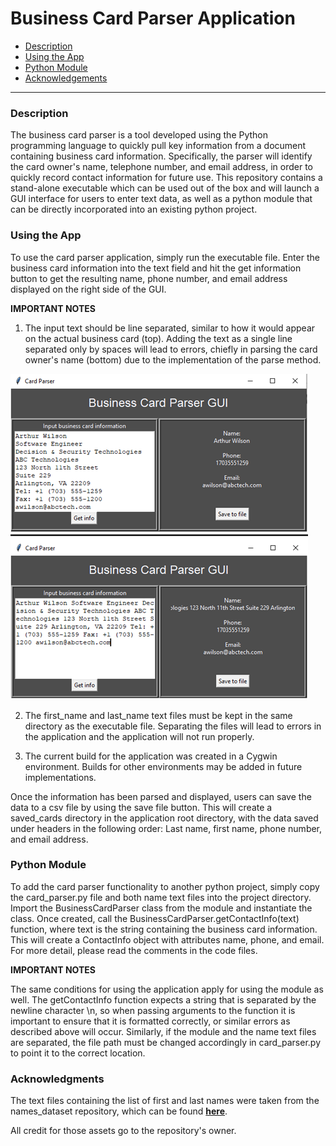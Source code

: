 # Business Card Parser Application

- [Description](#Description)
- [Using the App](#Using-the-App)
- [Python Module](#Python-Module)
- [Acknowledgements](#Acknowledgements)

---

### Description

The business card parser is a tool developed using the Python programming language to quickly pull key information from a document containing business card information. Specifically, the parser will identify the card owner's name, telephone number, and email address, in order to quickly record contact information for future use. This repository contains a stand-alone executable which can be used out of the box and will launch a GUI interface for users to enter text data, as well as a python module that can be directly incorporated into an existing python project.

### Using the App

To use the card parser application, simply run the executable file. Enter the business card information into the text field and hit the get information button to get the resulting name, phone number, and email address displayed on the right side of the GUI. 

__IMPORTANT NOTES__

1. The input text should be line separated, similar to how it would appear on the actual business card (top). Adding the text as a single line separated only by spaces will lead to errors, chiefly in parsing the card owner's name (bottom) due to the implementation of the parse method.

![](images/card_parser.png)

2. The first_name and last_name text files must be kept in the same directory as the executable file. Separating the files will lead to errors in the application and the application will not run properly.

3. The current build for the application was created in a Cygwin environment. Builds for other environments may be added in future implementations.

Once the information has been parsed and displayed, users can save the data to a csv file by using the save file button. This will create a saved_cards directory in the application root directory, with the data saved under headers in the following order: Last name, first name, phone number, and email address.

### Python Module

To add the card parser functionality to another python project, simply copy the card_parser.py file and both name text files into the project directory. Import the BusinessCardParser class from the module and instantiate the class. Once created, call the BusinessCardParser.getContactInfo(text) function, where text is the string containing the business card information. This will create a ContactInfo object with attributes name, phone, and email. For more detail, please read the comments in the code files.

__IMPORTANT NOTES__

The same conditions for using the application apply for using the module as well. The getContactInfo function expects a string that is separated by the newline character \n, so when passing arguments to the function it is important to ensure that it is formatted correctly, or similar errors as described above will occur. Similarly, if the module and the name text files are separated, the file path must be changed accordingly in card_parser.py to point it to the correct location.

### Acknowledgments

The text files containing the list of first and last names were taken from the names_dataset repository, which can be found [__here__](https://github.com/philipperemy/name-dataset).

All credit for those assets go to the repository's owner.
